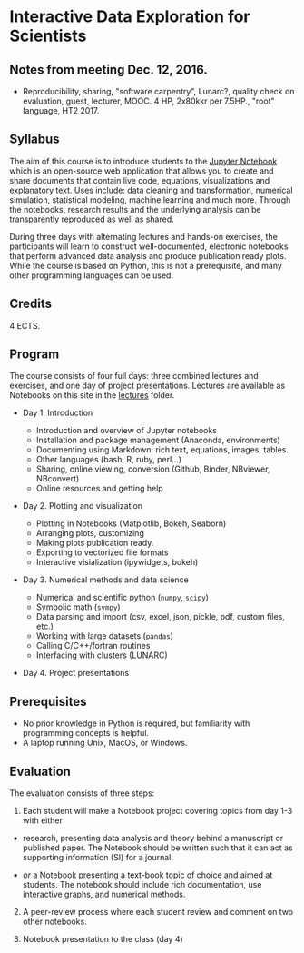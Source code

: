 # Interactive Data Exploration for Scientists

## Notes from meeting Dec. 12, 2016.

- Reproducibility, sharing, "software carpentry", Lunarc?, quality check on evaluation, guest, lecturer, MOOC. 4 HP, 2x80kkr per 7.5HP., "root" language, HT2 2017.

## Syllabus

The aim of this course is to introduce students to the [Jupyter Notebook](http://jupyter.org) which
is an open-source web application that allows you to create and share documents that contain live code, equations, visualizations and explanatory text. Uses include: data cleaning and transformation, numerical simulation, statistical modeling, machine learning and much more. Through the notebooks, research results and the underlying analysis can be transparently reproduced as well as shared.

During three days with alternating lectures and hands-on exercises, the participants will learn to construct well-documented, electronic notebooks that perform advanced data analysis and produce publication ready plots.
While the course is based on Python, this is not a prerequisite, and many other programming languages can be used.

## Credits

4 ECTS.

## Program

The course consists of four full days: three combined lectures and exercises, and one day of project presentations.
Lectures are available as Notebooks on this site in the [lectures](lectures) folder.

- Day 1. Introduction
  - Introduction and overview of Jupyter notebooks
  - Installation and package management (Anaconda, environments)
  - Documenting using Markdown: rich text, equations, images, tables.
  - Other languages (bash, R, ruby, perl...)
  - Sharing, online viewing, conversion (Github, Binder, NBviewer, NBconvert)
  - Online resources and getting help
  
- Day 2. Plotting and visualization
  - Plotting in Notebooks (Matplotlib, Bokeh, Seaborn)
  - Arranging plots, customizing
  - Making plots publication ready.
  - Exporting to vectorized file formats
  - Interactive visialization (ipywidgets, bokeh)
  
- Day 3. Numerical methods and data science
  - Numerical and scientific python (`numpy`, `scipy`)
  - Symbolic math (`sympy`)
  - Data parsing and import (csv, excel, json, pickle, pdf, custom files, etc.)
  - Working with large datasets (`pandas`)
  - Calling C/C++/fortran routines
  - Interfacing with clusters (LUNARC)

- Day 4. Project presentations

## Prerequisites

- No prior knowledge in Python is required, but familiarity with programming concepts is helpful.
- A laptop running Unix, MacOS, or Windows.

## Evaluation

The evaluation consists of three steps:

1. Each student will make a Notebook project covering topics from day 1-3 with either

  - research, presenting data analysis and theory behind
    a manuscript or published paper. The Notebook should be written
    such that it can act as supporting information (SI) for a journal.
   
  - _or_ a Notebook presenting a text-book topic of choice and aimed at students.
    The notebook should include rich documentation, use interactive graphs, and
    numerical methods.

2. A peer-review process where each student review and comment on two other notebooks.

3. Notebook presentation to the class (day 4)
